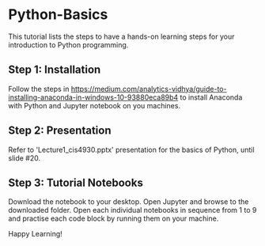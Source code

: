 # Python-Basics
This tutorial lists the steps to have a hands-on learning steps for your introduction to Python programming.

## Step 1: Installation
Follow the steps in https://medium.com/analytics-vidhya/guide-to-installing-anaconda-in-windows-10-93880eca89b4 to install Anaconda with Python and Jupyter notebook on you machines.

## Step 2: Presentation
Refer to 'Lecture1_cis4930.pptx' presentation for the basics of Python, until slide #20.

## Step 3: Tutorial Notebooks
Download the notebook to your desktop. Open Jupyter and browse to the downloaded folder.
Open each individual notebooks in sequence from 1 to 9 and practise each code block by running them on your machine.

Happy Learning!
